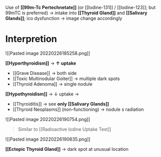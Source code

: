 Use of **[[99m-Tc Pertechnetate]]** (or [[Iodine-131]] / [[Iodine-123]]; but 99mTC is preferred) → intake into **[[Thyroid Gland]]** and **[[Salivary Glands]]**; ico dysfunction → image change accordingly

# Interpretion

![[Pasted image 20220226185258.png]]

**[[Hyperthyroidism]]** → **↑ uptake**
- [[Grave Disease]] → both side
- [[Toxic Multinodular Goiter]] → multiple dark spots
- [[Thyroid Adenoma]] → single nodule

**[[Hypothyroidism]]** → ↓ uptake →
- [[Thyroiditis]] → see **only [[Salivary Glands]]**
- [[Thyroid Neoplasms]] (non-functioning) → nodule s radiation

![[Pasted image 20220226190754.png]]

> Similar to [[Radioactive Iodine Uptake Test]]

![[Pasted image 20220226190635.png]]

**[[Ectopic Thyroid Gland]]** → dark spot at unusual location